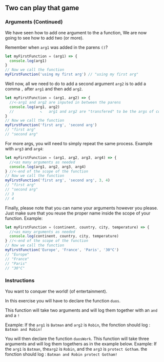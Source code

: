 ## Two can play that game

### Arguments (Continued)

We have seen how to add one argument to the a function, We are now going to see
how to add two (or more).

Remember when `arg1` was added in the parens `()`?

```js
let myFirstFunction = (arg1) => {
  console.log(arg1)
}
// Now we call the function
myFirstFunction('using my first arg') // "using my first arg"
```

Well now, all we need to do to add a second argument `arg2` is to add a comma
`,` after `arg1` and then add `arg2`.

```js
let myFirstFunction = (arg1, arg2) => {
  //<-arg1 and arg2 are inputed in between the parens
  console.log(arg1, arg2)
  //            ↖   arg1 and arg2 are "transfered" to be the args of console.log()
}
// Now we call the function
myFirstFunction('first arg', 'second arg')
// "first arg"
// "second arg"
```

For more args, you will need to simply repeat the same process. Example with
`arg3` and `arg4`:

```js
let myFirstFunction = (arg1, arg2, arg3, arg4) => {
  //<as many arguments as needed
  console.log(arg1, arg2, arg3, arg4)
} //<-end of the scope of the function
// Now we call the function
myFirstFunction('first arg', 'second arg', 3, 4)
// "first arg"
// "second arg"
// 3
// 4
```

Finally, please note that you can name your arguments however you please. Just
make sure that you reuse the proper name inside the scope of your function.
Example:

```js
let myFirstFunction = (continent, country, city, temperature) => {
  //<as many arguments as needed
  console.log(continent, country, city, temperature)
} //<-end of the scope of the function
// Now we call the function
myFirstFunction('Europe', 'France', 'Paris', '30°C')
// "Europe"
// "France"
// "Paris"
// "30°C"
```

### Instructions

You want to conquer the world! (of entertainment).

In this exercise you will have to declare the function `duos`.

This function will take two arguments and will log them together with an `and`
and a `!`

Example: If the `arg1` is `Batman` and `arg2` is `Robin`, the fonction should
log : `Batman and Robin!`

You will then declare the function `duosWork`. This function will take three
arguments and will log them togethers as in the example below. Example: If the
`arg1` is `Batman`, the`arg2` is `Robin`, and the `arg3` is `protect Gotham`.
the fonction should log : `Batman and Robin protect Gotham!`
